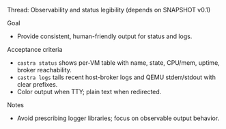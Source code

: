 Thread: Observability and status legibility (depends on SNAPSHOT v0.1)

Goal
- Provide consistent, human-friendly output for status and logs.

Acceptance criteria
- `castra status` shows per-VM table with name, state, CPU/mem, uptime, broker reachability.
- `castra logs` tails recent host-broker logs and QEMU stderr/stdout with clear prefixes.
- Color output when TTY; plain text when redirected.

Notes
- Avoid prescribing logger libraries; focus on observable output behavior.
